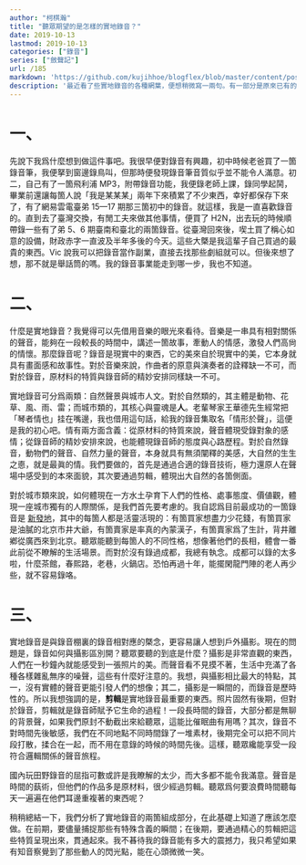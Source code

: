 ```yaml
---
author: "柯棋瀚"
title: "聽眾期望的是怎樣的實地錄音？"
date: 2019-10-13
lastmod: 2019-10-13
categories: ["錄音"]
series: ["斂聲記"]
url: /185
markdown: 'https://github.com/kujihhoe/blogflex/blob/master/content/post/185錄音想法.md'
description: '最近看了些實地錄音的各種網葉，便想稍微寫一兩句。有一部分是原來已有的。'
---
```


# 一、

先說下我爲什麼想到做這件事吧。我很早便對錄音有興趣，初中時候老爸買了一箇錄音筆，我便拏到窗邊錄鳥叫，但那時便發現錄音筆音質似乎並不能令人滿意。初二，自己有了一箇飛利浦 MP3，附帶錄音功能，我便錄老師上課，錄同學起鬨，畢業前還讓每箇人說「我是某某某」<n>兩年下來積累了不少東西，幸好都保存下來了，有了網易雲電臺弟 15—17 期那三箇初中的錄音</n>。就這樣，我是一直喜歡錄音的。直到去了臺灣交換，有閒工夫來做其他事情，便買了 H2N，出去玩的時候順帶錄一些<n>有了弟 5、6 期臺南和臺北的兩箇錄音</n>。從臺灣回來後，喫土買了稱心如意的設備，財政赤字一直波及半年多後的今天。這些大槩是我這輩子自己買過的最貴的東西。Vic 說我可以把錄音當作副業，直接去找那些劇組就可以。但後來想了想，那不就是舉話筒的嗎。我的錄音事業能走到哪一步，我也不知道。

# 二、

什麼是實地錄音？我覺得可以先借用音樂的眼光來看待。音樂是一串具有相對關係的聲音，能夠在一段較長的時間中，講述一箇故事，牽動人的情感，激發人們高尙的情懷。那麼錄音呢？錄音是現實中的東西，它的美來自於現實中的美，它本身就具有畫面感和故事性。對於音樂來說，作曲者的原意與演奏者的詮釋缺一不可，而對於錄音，原材料的特質與錄音師的精妙安排同樣缺一不可。

實地錄音可分爲兩類：自然聲景與城市人文。對於自然類的，其主體是動物、花草、風、雨、雷；而城市類的，其核心與靈魂是**人**。老輩琴家王華德先生經常把「琴者情也」挂在嘴邊，我也借用這句話，給我的錄音集取名「情形於聲」，這便是我的初心吧。情有兩方面含義：從原材料的特質來說，聲音體現受錄對象的感情；從錄音師的精妙安排來說，也能體現錄音師的態度與心路歷程。對於自然錄音，動物們的聲音、自然力量的聲音，本身就具有無須闡釋的美感，大自然的生生之㥁，就是最眞的情。我們要做的，首先是通過合適的錄音技術，極力還原人在聲場中感受到的本來面貌，其次要通過剪輯，體現出大自然的各箇側面。

對於城市類來說，如何體現在一方水土孕育下人們的性格、處事態度、價値觀，體現一座城市獨有的人際關係，是我們首先要考慮的。我自認爲目前最成功的一箇錄音是 <v>[新發地](https://music.163.com/dj?id=1369475470&userid=275990862)</v>，其中的每箇人都是活靈活現的：有箇買家想盡力少花錢，有箇買家是油膩的北京市井大爺，有箇賣家是率真的內蒙漢子，有箇賣家爲了生計，背井離鄕從廣西來到北京。聽眾能聽到每箇人的不同性格，想像著他們的長相，體會一番此前從不瞭解的生活場景。而對於沒有錄過成都，我總有執念。成都可以錄的太多啦，什麼茶館，春熙路，老巷，火鍋店。恐怕再過十年，能擺閑龍門陣的老人再少些，就不容易錄咯。

# 三、

實地錄音是與錄音棚裏的錄音相對應的槩念，更容易讓人想到戶外攝影。現在的問題是，錄音如何與攝影區別開？聽眾要聽的到底是什麼？攝影是非常直觀的東西，人們在一秒鐘內就能感受到一張照片的美。而聲音看不見摸不著，生活中充滿了各種各樣雜亂無序的噪聲，這些有什麼好注意的。我想，與攝影相比最大的特點，其一，沒有實體的聲音更能引發人們的想像；其二，攝影是一瞬間的，而錄音是歷時性的。所以我想強調的是，**剪輯**是實地錄音最重要的東西。照片固然有後期，但對於錄音，剪輯就是錄音師賦予它生命的過程！一段長時間的錄音，大部分都是無聊的背景聲，如果我們原封不動截出來給聽眾，這能比催眠曲有用嗎？其次，錄音不對時間先後敏感，我們在不同地點不同時間錄了一堆素材，後期完全可以把不同片段打散，揉合在一起，而不用在意錄的時候的時間先後。這樣，聽眾纔能享受一段符合邏輯關係的聲音旅程。

國內玩田野錄音的屈指可數<n>或許是我瞭解的太少</n>，而大多都不能令我滿意。聲音是時間的蓺術，但他們的作品多是原材料，很少經過剪輯。聽眾爲何要浪費時間聽每天一遍遍在他們耳邊重複著的東西呢？

稍稍總結一下，我們分析了實地錄音的兩箇組成部分，在此基礎上知道了應該怎麼做。在前期，要儘量捕捉那些有特殊含義的瞬間；在後期，要通過精心的剪輯把這些特質呈現出來，貫通起來。我不㫷待我的錄音能有多大的震撼力，我只希望如果有知音察覺到了那些動人的閃光點，能在心頭微微一笑。
